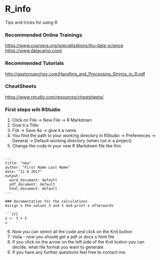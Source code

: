 # R_info
Tips and tricks for using R

### Recommended Online Trainings
https://www.coursera.org/specializations/jhu-data-science
https://www.datacamp.com/

### Recommended Tutorials
http://gastonsanchez.com/Handling_and_Processing_Strings_in_R.pdf

### CheatSheets
https://www.rstudio.com/resources/cheatsheets/

### First steps wih RStudio
1) Click on File -> New File -> R Markdown
2) Give it a Title
3) File -> Save As -> give it a name
4) You find the path to your working directory in RStudio -> Preferences -> General -> Default working directory (when not in a project)
5) Change the code in your new R Markdown file like this

```

---
title: "new"
author: "First Name Last Name"
date: "11 6 2017"
output:
  word_document: default
  pdf_document: default
  html_document: default
---

### Documentation for the calculations
Assign x the values 3 and 5 and print x afterwards

```{r}
x <- 3 + 5
x
```
6) Now you can select all the code and click on the Knit button
7) Voila - now you should get a pdf or docx o html file
8) If you click on the arrow on the left side of the Knit button you can decide, what file format you want to generate.
9) If you have any further questions feel free to contact me.

